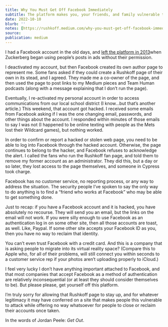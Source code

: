 ```yaml
---
title: Why You Must Get Off Facebook Immediately
subtitle: The platform makes you, your friends, and family vulnerable to robbery
date: 2022-10-10
blurb: ''
notes: [https://rushkoff.medium.com/why-you-must-get-off-facebook-immediately-5f56f160f50f](https://rushkoff.medium.com/why-you-must-get-off-facebook-immediately-5f56f160f50f https://rushkoff.medium.com/why-you-must-get-off-facebook-immediately-5f56f160f50f)
source: 
publication: medium
---
```


I had a Facebook account in the old days, and [left the platform in 2013](https://www.cnn.com/2013/02/25/opinion/rushkoff-why-im-quitting-facebook)when Zuckerberg began using people’s posts in ads without their permission.

I deactivated my account, but then Facebook created its own author page to represent me. Some fans asked if they could create a Rushkoff page of their own in its stead, and I agreed. They made me a co-owner of the page, and then used the page to post links to my Medium pieces and Team Human podcasts (along with a message explaining that I don’t run the page).

Eventually, I re-activated my personal account in order to access communications from our local school district (I know…but that’s another article.) This weekend, that account got hacked. I received some emails from Facebook asking if I was the one changing email, passwords, and other things about the account. I responded within minutes of those emails to say I was not (I happened to be online texting with people as the Mets lost their Wildcard games), but nothing worked.

In order to confirm or report a hacked or stolen web page, you need to be able to log into Facebook through the hacked account. Otherwise, the page continues to belong to the hacker, and Facebook refuses to acknowledge the alert. I called the fans who run the Rushkoff fan page, and told them to remove my former account as an administrator. They did this, but a day or so later, they lost access to the page themselves, and someone in Cypress took charge.

Facebook has no customer service, no reporting process, or any way to address the situation. The security people I’ve spoken to say the only way to do anything is to find a “friend who works at Facebook” who may be able to get something done.

Just to recap: if you have a Facebook account and it is hacked, you have absolutely no recourse. They will send you an email, but the links on the email will not work. If you were silly enough to use Facebook as an authentication log in on some other site, then all those accounts are toast, as well. Like, Paypal. If some other site accepts your Facebook ID as you, then you have no way to reclaim that identity.

You can’t even trust Facebook with a credit card. And this is a company that is asking people to migrate into its virtual reality space? (Compare this to Apple who, for all of their problems, will still connect you within seconds to a customer service rep if your photos aren’t uploading properly to iCloud.)

I feel very lucky I don’t have anything important attached to Facebook, and that most companies that accept Facebook as a method of authentication are relatively inconsequential (or at least they should consider themselves to be). But please please, get yourself off this platform.

I’m truly sorry for allowing that Rushkoff page to stay up, and for whatever legitimacy it may have conferred on a site that makes people this vulnerable to attack while offering no way whatsoever for people to close or reclaim their accounts once taken.

In the words of Jordan Peele: _Get Out_.
